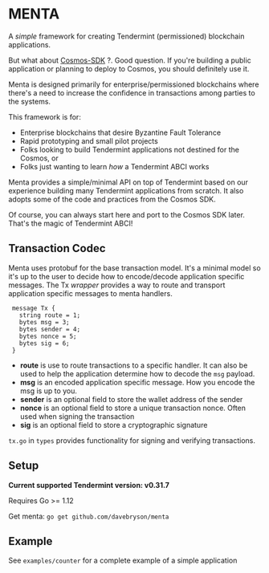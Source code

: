 # MENTA
A *simple* framework for creating Tendermint (permissioned) blockchain applications. 

But what about [Cosmos-SDK](https://github.com/cosmos/cosmos-sdk) ?.  Good question. If you're building a public application or planning to deploy to Cosmos, you should definitely use it. 

Menta is designed primarily for enterprise/permissioned blockchains where there's a need to increase the confidence in transactions among parties to the systems.

This framework is for:
* Enterprise blockchains that desire Byzantine Fault Tolerance 
* Rapid prototyping and small pilot projects  
* Folks looking to build Tendermint applications not destined for the Cosmos, or 
* Folks just wanting to learn *how* a Tendermint ABCI works

Menta provides a simple/minimal API on top of Tendermint based on our experience building many Tendermint applications from scratch. It also adopts some of the code and practices from the Cosmos SDK.

Of course, you can always start here and port to the Cosmos SDK later. That's the magic of Tendermint ABCI!

## Transaction Codec
Menta uses protobuf for the base transaction model. It's a minimal model so it's up to the user to decide how to encode/decode application specific messages. The Tx *wrapper* provides a way to route 
and transport application specific messages to menta handlers.

```
 message Tx {
   string route = 1;
   bytes msg = 3;
   bytes sender = 4;
   bytes nonce = 5;
   bytes sig = 6;
 }
```

* **route** is use to route transactions to a specific handler. It can also be used to help the application determine how to decode the `msg` payload.
* **msg** is an encoded application specific message.  How you encode the msg is up to you.
* **sender** is an optional field to store the wallet address of the sender
* **nonce** is an optional field to store a unique transaction nonce. Often used when signing the transaction
* **sig** is an optional field to store a cryptographic signature

`tx.go` in `types` provides functionality for signing and verifying transactions.

## Setup
**Current supported Tendermint version: v0.31.7**

Requires Go >= 1.12

Get menta: `go get github.com/davebryson/menta`

## Example
See `examples/counter` for a complete example of a simple application
